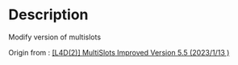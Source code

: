 
# Description

Modify version of multislots

Origin from : [[L4D(2)] MultiSlots Improved Version 5.5 (2023/1/13 )](https://forums.alliedmods.net/showpost.php?p=2715546&postcount=248)
